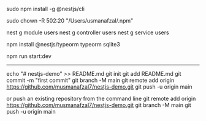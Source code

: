 sudo npm install -g @nestjs/cli

sudo chown -R 502:20 "/Users/usmanafzal/.npm"

nest g module users
nest g controller users
nest g service users

npm install @nestjs/typeorm typeorm sqlite3

npm run start:dev



--------
echo "# nestjs-demo" >> README.md
git init
git add README.md
git commit -m "first commit"
git branch -M main
git remote add origin https://github.com/musmanafzal7/nestjs-demo.git
git push -u origin main

or push an existing repository from the command line
git remote add origin https://github.com/musmanafzal7/nestjs-demo.git
git branch -M main
git push -u origin main
